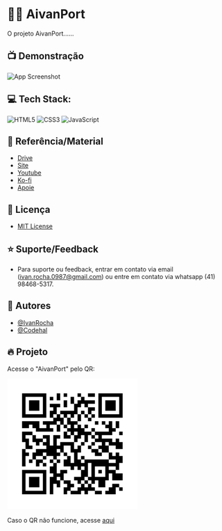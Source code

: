# 🤟🏽 AivanPort

O projeto AivanPort......

## 📺 Demonstração

![App Screenshot](./assets/AivanPort.gif)

## 💻 Tech Stack:

![HTML5](https://img.shields.io/badge/html5-%23E34F26.svg?style=flat&logo=html5&logoColor=white)
![CSS3](https://img.shields.io/badge/css3-%231572B6.svg?style=flat&logo=css3&logoColor=white)
![JavaScript](https://img.shields.io/badge/javascript-%23323330.svg?style=flat&logo=javascript&logoColor=%23F7DF1E)

## 🚀 Referência/Material

- [Drive](https://drive.google.com/file/d/1BCJpmIeJX3Vku4rOPVM5suAgW6ygNGdJ/view)
- [Site](https://www.buymeacoffee.com/codehalyoutube)
- [Youtube](https://www.youtube.com/@codehal)
- [Ko-fi](https://ko-fi.com/codehal)
- [Apoie](https://www.buymeacoffee.com/codehalYoutube/extras)

## 🔗 Licença

- [MIT License](https://choosealicense.com/licenses/mit/)

## ⭐ Suporte/Feedback

- Para suporte ou feedback, entrar em contato via email (ivan.rocha.0987@gmail.com) ou entre em contato via whatsapp (41) 98468-5317.

## 🚩 Autores

- [@IvanRocha](https://www.github.com/ivanrocha10)
- [@Codehal](https://www.buymeacoffee.com/codehalyoutube)

## 🔥 Projeto

<p>
  Acesse o "AivanPort" pelo QR:
</p>
  <img src="./assets/qrcode.png/" alt="qrcode" class="capa">

Caso o QR não funcione, acesse <a href="https://ivanrocha10.github.io/AivanPort/">aqui</a>